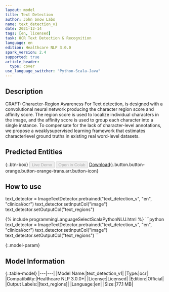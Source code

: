 ```yaml
---
layout: model
title: Text Detection
author: John Snow Labs
name: text_detection_v1
date: 2021-12-14
tags: [en, licensed]
task: OCR Text Detection & Recognition
language: en
edition: Healthcare NLP 3.0.0
spark_version: 2.4
supported: true
article_header:
  type: cover
use_language_switcher: "Python-Scala-Java"
---
```


## Description

CRAFT: Character-Region Awareness For Text detection, is designed with a convolutional neural network producing the character region score and affinity score. The region score is used to localize individual characters in the image, and the affinity score is used to group each character into a single instance. To compensate for the lack of character-level annotations, we propose a weaklysupervised learning framework that estimates characterlevel ground truths in existing real word-level datasets.

## Predicted Entities



{:.btn-box}
<button class="button button-orange" disabled>Live Demo</button>
<button class="button button-orange" disabled>Open in Colab</button>
[Download](https://s3.amazonaws.com/auxdata.johnsnowlabs.com/clinical/ocr/text_detection_v1_en_3.0.0_2.4_1639490832988.zip){:.button.button-orange.button-orange-trans.arr.button-icon}

## How to use

text_detector = ImageTextDetector.pretrained("text_detection_v", "en", "clinical/ocr")
text_detector.setInputCol("image")
text_detector.setOutputCol("text_regions")

<div class="tabs-box" markdown="1">
{% include programmingLanguageSelectScalaPythonNLU.html %}
```python
text_detector = ImageTextDetector.pretrained("text_detection_v", "en", "clinical/ocr")
text_detector.setInputCol("image")
text_detector.setOutputCol("text_regions")
```

</div>

{:.model-param}
## Model Information

{:.table-model}
|---|---|
|Model Name:|text_detection_v1|
|Type:|ocr|
|Compatibility:|Healthcare NLP 3.0.0+|
|License:|Licensed|
|Edition:|Official|
|Output Labels:|[text_regions]|
|Language:|en|
|Size:|77.1 MB|